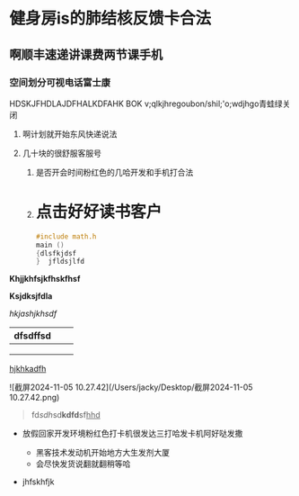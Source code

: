 # 健身房is的肺结核反馈卡合法

## 啊顺丰速递讲课费两节课手机

### 空间划分可视电话富士康







HDSKJFHDLAJDFHALKDFAHK BOK v;qlkjhregoubon/shil;'o;wdjhgo青蛙绿关闭

1. 啊计划就开始东风快递说法

2. 几十块的很舒服客服号

   1. 是否开会时间粉红色的几哈开发和手机打合法

   2. # 点击好好读书客户

      ```c++
      #include math.h
      main ()
      {dlsfkjdsf
      }  jfldsjlfd
      ```

      

**Khjjkhfsjkfhskfhsf**

**Ksjdksjfdla**

*hkjashjkhsdf*

| dfsdffsd |      |      |
| -------- | ---- | ---- |
|          |      |      |
|          |      |      |
|          |      |      |

<u>hjkhkadfh</u>

![截屏2024-11-05 10.27.42](/Users/jacky/Desktop/截屏2024-11-05 10.27.42.png)

> fd*sdh*sd**kdfd**sf<u>hhd</u> 
>
> 

- 放假回家开发环境粉红色打卡机很发达三打哈发卡机阿好哒发撒
  - 黑客技术发动机开始地方大生发剂大厦
  - 会尽快发货说翻就翻稍等哈



- jhfskhfjk